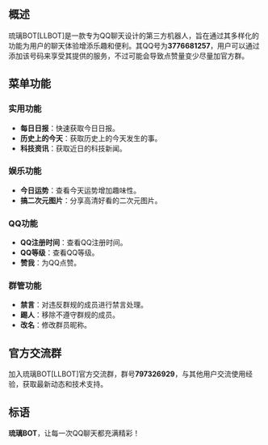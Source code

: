 

## 概述
琉璃BOT[LLBOT]是一款专为QQ聊天设计的第三方机器人，旨在通过其多样化的功能为用户的聊天体验增添乐趣和便利。其QQ号为**3776681257**，用户可以通过添加该号码来享受其提供的服务，不过可能会导致点赞量变少尽量加官方群。

## 菜单功能
### 实用功能
- **每日日报**：快速获取今日日报。
- **历史上的今天**：获取历史上的今天发生的事。
- **科技资讯**：获取近日的科技新闻。

### 娱乐功能
- **今日运势**：查看今天运势增加趣味性。
- **搞二次元图片**：分享高清好看的二次元图片。

### QQ功能
- **QQ注册时间**：查看QQ注册时间。
- **QQ等级**：查看QQ等级。
- **赞我**：为QQ点赞。

### 群管功能
- **禁言**：对违反群规的成员进行禁言处理。
- **踢人**：移除不遵守群规的成员。
- **改名**：修改群员昵称。

## 官方交流群
加入琉璃BOT[LLBOT]官方交流群，群号**797326929**，与其他用户交流使用经验，获取最新动态和技术支持。

## 标语
**琉璃BOT**，让每一次QQ聊天都充满精彩！